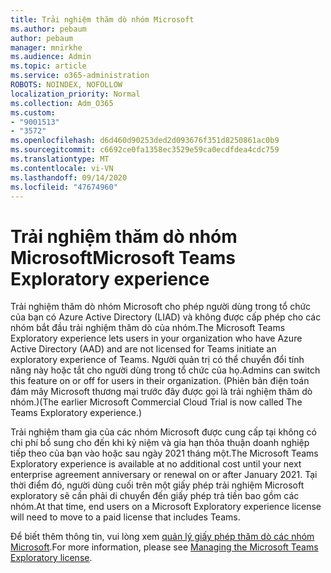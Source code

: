 ```yaml
---
title: Trải nghiệm thăm dò nhóm Microsoft
ms.author: pebaum
author: pebaum
manager: mnirkhe
ms.audience: Admin
ms.topic: article
ms.service: o365-administration
ROBOTS: NOINDEX, NOFOLLOW
localization_priority: Normal
ms.collection: Adm_O365
ms.custom:
- "9001513"
- "3572"
ms.openlocfilehash: d6d460d90253ded2d093676f351d8250861ac0b9
ms.sourcegitcommit: c6692ce0fa1358ec3529e59ca0ecdfdea4cdc759
ms.translationtype: MT
ms.contentlocale: vi-VN
ms.lasthandoff: 09/14/2020
ms.locfileid: "47674960"
---
```

# <a name="microsoft-teams-exploratory-experience"></a><span data-ttu-id="b0e24-102">Trải nghiệm thăm dò nhóm Microsoft</span><span class="sxs-lookup"><span data-stu-id="b0e24-102">Microsoft Teams Exploratory experience</span></span>

<span data-ttu-id="b0e24-103">Trải nghiệm thăm dò nhóm Microsoft cho phép người dùng trong tổ chức của bạn có Azure Active Directory (LIAD) và không được cấp phép cho các nhóm bắt đầu trải nghiệm thăm dò của nhóm.</span><span class="sxs-lookup"><span data-stu-id="b0e24-103">The Microsoft Teams Exploratory experience lets users in your organization who have Azure Active Directory (AAD) and are not licensed for Teams initiate an exploratory experience of Teams.</span></span> <span data-ttu-id="b0e24-104">Người quản trị có thể chuyển đổi tính năng này hoặc tắt cho người dùng trong tổ chức của họ.</span><span class="sxs-lookup"><span data-stu-id="b0e24-104">Admins can switch this feature on or off for users in their organization.</span></span> <span data-ttu-id="b0e24-105">(Phiên bản điện toán đám mây Microsoft thương mại trước đây được gọi là trải nghiệm thăm dò nhóm.)</span><span class="sxs-lookup"><span data-stu-id="b0e24-105">(The earlier Microsoft Commercial Cloud Trial is now called The Teams Exploratory experience.)</span></span>

<span data-ttu-id="b0e24-106">Trải nghiệm tham gia của các nhóm Microsoft được cung cấp tại không có chi phí bổ sung cho đến khi kỷ niệm và gia hạn thỏa thuận doanh nghiệp tiếp theo của bạn vào hoặc sau ngày 2021 tháng một.</span><span class="sxs-lookup"><span data-stu-id="b0e24-106">The Microsoft Teams Exploratory experience is available at no additional cost until your next enterprise agreement anniversary or renewal on or after January 2021.</span></span> <span data-ttu-id="b0e24-107">Tại thời điểm đó, người dùng cuối trên một giấy phép trải nghiệm Microsoft exploratory sẽ cần phải di chuyển đến giấy phép trả tiền bao gồm các nhóm.</span><span class="sxs-lookup"><span data-stu-id="b0e24-107">At that time, end users on a Microsoft Exploratory experience license will need to move to a paid license that includes Teams.</span></span>

<span data-ttu-id="b0e24-108">Để biết thêm thông tin, vui lòng xem [quản lý giấy phép thăm dò các nhóm Microsoft](https://docs.microsoft.com/microsoftteams/teams-exploratory/).</span><span class="sxs-lookup"><span data-stu-id="b0e24-108">For more information, please see [Managing the Microsoft Teams Exploratory license](https://docs.microsoft.com/microsoftteams/teams-exploratory/).</span></span>

